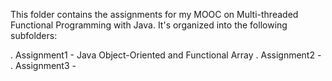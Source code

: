 This folder contains the assignments for my MOOC on Multi-threaded
Functional Programming with Java.  It's organized into the following
subfolders:

. Assignment1 - Java Object-Oriented and Functional Array
. Assignment2 - 
. Assignment3 - 
